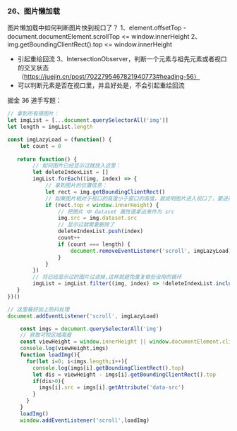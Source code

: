 ### 26、图片懒加载
图片懒加载中如何判断图片快到视口了？
1、element.offsetTop - document.documentElement.scrollTop <= window.innerHeight
2、img.getBoundingClientRect().top <= window.innerHeight
  - 引起重绘回流
3、IntersectionObserver，判断一个元素与祖先元素或者视口的交叉状态（https://juejin.cn/post/7022795467821940773#heading-56）
  - 可以判断元素是否在视口里，并且好处是，不会引起重绘回流


掘金 36 道手写题：
```js
// 拿到所有得图片：
let imgList = [...document.querySelectorAll('img')]
let length = imgList.length

const imgLazyLoad = (function() {
    let count = 0
    
   return function() {
        // 如何图片已经显示过就放入这里： 
        let deleteIndexList = []
        imgList.forEach((img, index) => {
            // 拿到图片的位置信息：
            let rect = img.getBoundingClientRect()
            // 如果图片相对于视口的高度小于窗口的高度，就说明图片进入视口了，要进行展示：
            if (rect.top < window.innerHeight) {
                // 把图片 中 dataset 属性值拿出来作为 src
                img.src = img.dataset.src
                // 显示过就需要删除了
                deleteIndexList.push(index)
                count++
                if (count === length) {
                    document.removeEventListener('scroll', imgLazyLoad)
                }
            }
        })
        // 将已经显示过的图片过滤掉,这样就避免重复做些没用的循环
        imgList = imgList.filter((img, index) => !deleteIndexList.includes(index))
   }
})()

// 这里最好加上防抖处理
document.addEventListener('scroll', imgLazyLoad)
```


```js
    const imgs = document.querySelectorAll('img')
    // 获取可视区域高度
    const viewHeight = window.innerHeight || window.documentElement.clientHeight
    console.log(viewHeight,imgs)
    function loadImg(){
      for(let i=0; i<imgs.length;i++){
        console.log(imgs[i].getBoundingClientRect().top)
        let dis = viewHeight - imgs[i].getBoundingClientRect().top
        if(dis>0){
          imgs[i].src = imgs[i].getAttribute('data-src')
        }
      }
    }
    loadImg()
    window.addEventListener('scroll',loadImg)
```